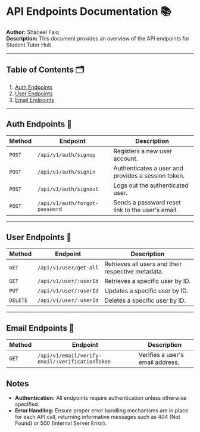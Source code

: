 # API Endpoints Documentation 📚

**Author:** Sharjeel Faiq  
**Description:** This document provides an overview of the API endpoints for Student Tutor Hub.

---

## Table of Contents 🗂️

1. [Auth Endpoints](#auth-endpoints)
2. [User Endpoints](#user-endpoints)
3. [Email Endpoints](#email-endpoints)

---

## Auth Endpoints 🔑

| **Method** | **Endpoint**                   | **Description**                                    |
| ---------- | ------------------------------ | -------------------------------------------------- |
| `POST`     | `/api/v1/auth/signup`          | Registers a new user account.                      |
| `POST`     | `/api/v1/auth/signin`          | Authenticates a user and provides a session token. |
| `POST`     | `/api/v1/auth/signout`         | Logs out the authenticated user.                   |
| `POST`     | `/api/v1/auth/forgot-password` | Sends a password reset link to the user's email.   |

---

## User Endpoints 👤

| **Method** | **Endpoint**           | **Description**                                    |
| ---------- | ---------------------- | -------------------------------------------------- |
| `GET`      | `/api/v1/user/get-all` | Retrieves all users and their respective metadata. |
| `GET`      | `/api/v1/user/:userId` | Retrieves a specific user by ID.                   |
| `PUT`      | `/api/v1/user/:userId` | Updates a specific user by ID.                     |
| `DELETE`   | `/api/v1/user/:userId` | Deletes a specific user by ID.                     |

---

## Email Endpoints 📧

| **Method** | **Endpoint**                                    | **Description**                  |
| ---------- | ----------------------------------------------- | -------------------------------- |
| `GET`      | `/api/v1/email/verify-email/:verificationToken` | Verifies a user's email address. |

## Notes

- **Authentication:** All endpoints require authentication unless otherwise
  specified.
- **Error Handling:** Ensure proper error handling mechanisms are in place for
  each API call, returning informative messages such as 404 (Not Found) or 500
  (Internal Server Error).
